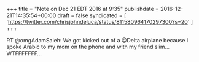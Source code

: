 +++
title = "Note on Dec 21 EDT 2016 at 9:35"
publishdate = 2016-12-21T14:35:54+00:00
draft = false
syndicated = [ 'https://twitter.com/chrisjohndeluca/status/811580964170297300?s=20' ]
+++

RT @omgAdamSaleh: We got kicked out of a @Delta airplane because I spoke Arabic to my mom on the phone and with my friend slim... WTFFFFFFF…

